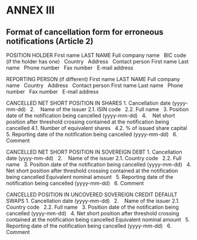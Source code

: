# ANNEX III

## Format of cancellation form for erroneous notifications (Article 2)

POSITION HOLDER First name LAST NAME Full company name   BIC code (if the holder has one)   Country   Address   Contact person First name Last name   Phone number   Fax number   E-mail address  



REPORTING PERSON (if different) First name LAST NAME Full company name   Country   Address   Contact person First name Last name   Phone number   Fax number   E-mail address  



CANCELLED NET SHORT POSITION IN SHARES 1. Cancellation date (yyyy-mm-dd)   2.    Name of the issuer 2.1. ISIN code   2.2. Full name   3. Position date of the notification being cancelled (yyyy-mm-dd)   4.    Net short position after threshold crossing contained at the notification being cancelled 4.1. Number of equivalent shares   4.2. % of issued share capital   5. Reporting date of the notification being cancelled (yyyy-mm-dd)   6. Comment  



CANCELLED NET SHORT POSITION IN SOVEREIGN DEBT 1. Cancellation date (yyyy-mm-dd)   2.    Name of the issuer 2.1. Country code   2.2. Full name   3. Position date of the notification being cancelled (yyyy-mm-dd)   4. Net short position after threshold crossing contained at the notification being cancelled Equivalent nominal amount   5. Reporting date of the notification being cancelled (yyyy-mm-dd)   6. Comment  



CANCELLED POSITION IN UNCOVERED SOVEREIGN CREDIT DEFAULT SWAPS 1. Cancellation date (yyyy-mm-dd)   2.    Name of the issuer 2.1. Country code   2.2. Full name   3. Position date of the notification being cancelled (yyyy-mm-dd)   4. Net short position after threshold crossing contained at the notification being cancelled Equivalent nominal amount   5. Reporting date of the notification being cancelled (yyyy-mm-dd)   6. Comment  


